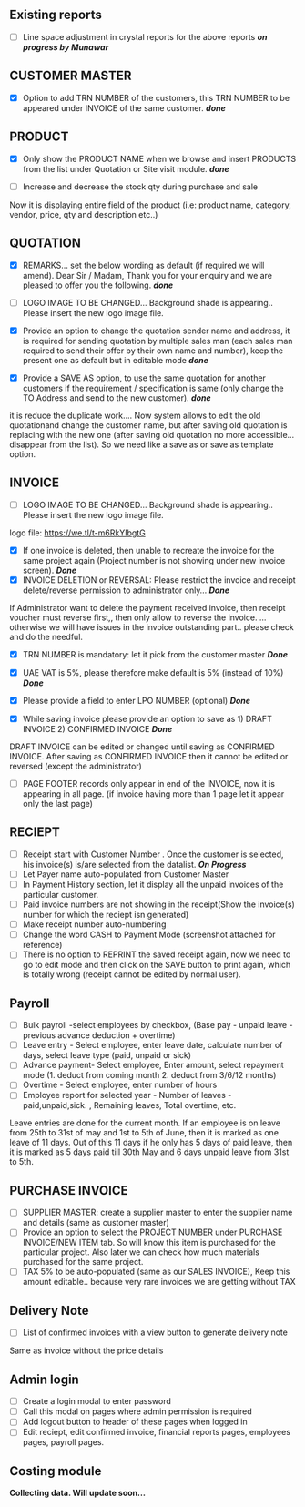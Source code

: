 ## Existing reports
- [ ] Line space adjustment in crystal reports for the above reports ***on progress by Munawar***

## CUSTOMER MASTER
- [x] Option to add TRN NUMBER of the customers, this TRN NUMBER to be appeared under INVOICE of the same customer.  ***done***

## PRODUCT
- [x] Only show the PRODUCT NAME when we browse and insert PRODUCTS from the list under Quotation or Site visit module. ***done***

- [ ] Increase and decrease the stock qty during purchase and sale

Now it is displaying entire field of the product (i.e: product name, category, vendor, price, qty and description etc..)

## QUOTATION
- [x] REMARKS… set the below wording as default (if required we will amend).
      Dear Sir / Madam,
      Thank you for your enquiry and we are pleased to offer you the following. ***done***
      
- [ ] LOGO IMAGE TO BE CHANGED… Background shade is appearing.. Please insert the new logo image file. 

- [x] Provide an option to change the quotation sender name and address, it is required for sending quotation by multiple sales man (each sales man required to send their offer by their own name and number), keep the present one as default but in editable mode ***done***

- [x] Provide a SAVE AS option, to use the same quotation for another customers if the requirement / specification is same (only change the TO Address and send to the new customer). ***done***

it is reduce the duplicate work…. Now system allows to edit the old quotationand change the customer name, but after saving old quotation is replacing with the new one (after saving old quotation no more accessible… disappear from the list). So we need like a save as or save as template option. 

## INVOICE
- [ ] LOGO IMAGE TO BE CHANGED… Background shade is appearing.. Please insert the new logo image file. 

logo file: https://we.tl/t-m6RkYIbgtG

- [x] If one invoice is deleted, then unable to recreate the invoice for the same project again (Project number is not showing under new invoice screen). ***Done***
- [x] INVOICE DELETION or REVERSAL: Please restrict the invoice and receipt delete/reverse permission to administrator only… ***Done***

If Administrator want to delete the payment received invoice, then receipt voucher must reverse first,, then only allow to reverse the invoice. … otherwise we will have issues in the invoice outstanding part.. please check and do the needful. 

- [x] TRN NUMBER is mandatory: let it pick from the customer master  ***Done***
- [x] UAE VAT is 5%, please therefore make default is 5% (instead of 10%)  ***Done***
- [x] Please provide a field to enter LPO NUMBER (optional) ***Done***
- [x] While saving invoice please provide an option to save as 1) DRAFT INVOICE 2) CONFIRMED INVOICE ***Done***


DRAFT INVOICE can be edited or changed until saving as CONFIRMED INVOICE. After saving as CONFIRMED INVOICE then it cannot be edited or reversed (except the administrator)
- [ ] PAGE FOOTER records only appear in end of the INVOICE, now it is appearing in all page. (if invoice having more than 1 page let it appear only the last page)

## RECIEPT
- [ ] Receipt start with Customer Number . Once the customer is selected, his invoice(s) is/are selected from the datalist. ***On Progress***
- [ ] Let Payer name auto-populated from Customer Master 
- [ ] In Payment History section, let it display all the unpaid invoices of the particular customer.
- [ ] Paid invoice numbers are not showing in the receipt(Show the invoice(s) number for which the reciept isn generated) 
- [ ] Make receipt number auto-numbering	
- [ ] Change the word CASH to Payment Mode  (screenshot attached for reference)
- [ ] There is no option to REPRINT the saved receipt again, now we need to go to edit mode and then click on the SAVE button to print again, which is totally wrong (receipt cannot be edited by normal user).

## Payroll
- [ ] Bulk payroll -select employees by checkbox, (Base pay - unpaid leave - previous advance deduction + overtime) 
- [ ] Leave entry - Select employee, enter leave date, calculate number of days, select leave type (paid, unpaid or sick)
- [ ] Advance payment- Select employee, Enter amount, select repayment mode (1. deduct from coming month 2. deduct from 3/6/12 months)
- [ ] Overtime - Select employee, enter number of hours
- [ ] Employee report for selected year - Number of leaves - paid,unpaid,sick. , Remaining leaves, Total overtime, etc.

Leave entries are done for the current month. If an employee is on leave from 25th to 31st of may and 1st to 5th of June, then it is marked as one leave of 11 days. Out of this 11 days if he only has 5 days of paid leave, then it is marked as 5 days paid till 30th May and 6 days unpaid leave from 31st to 5th.

## PURCHASE INVOICE
- [ ] SUPPLIER MASTER: create a supplier master to enter the supplier name and details (same as customer master)
- [ ] Provide an option to select the PROJECT NUMBER under PURCHASE INVOICE/NEW ITEM tab. So will know this item is purchased for the particular project. Also later we can check how much materials purchased for the same project. 
- [ ] TAX 5% to be auto-populated (same as our SALES INVOICE),  Keep this amount editable.. because very rare invoices we are getting without TAX

## Delivery Note
- [ ] List of confirmed invoices with a view button to generate delivery note

Same as invoice without the price details
## Admin login
- [ ] Create a login modal to enter password
- [ ] Call this modal on pages where admin permission is required
- [ ] Add logout button to header of these pages when logged in
- [ ] Edit reciept, edit confirmed invoice, financial reports pages, employees pages, payroll pages.

## Costing module
**Collecting data. Will update soon...**


